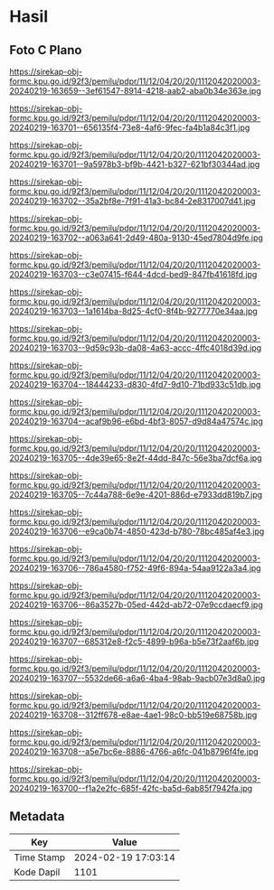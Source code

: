 # Hasil

## Foto C Plano

https://sirekap-obj-formc.kpu.go.id/92f3/pemilu/pdpr/11/12/04/20/20/1112042020003-20240219-163659--3ef61547-8914-4218-aab2-aba0b34e363e.jpg

https://sirekap-obj-formc.kpu.go.id/92f3/pemilu/pdpr/11/12/04/20/20/1112042020003-20240219-163701--656135f4-73e8-4af6-9fec-fa4b1a84c3f1.jpg

https://sirekap-obj-formc.kpu.go.id/92f3/pemilu/pdpr/11/12/04/20/20/1112042020003-20240219-163701--9a5978b3-bf9b-4421-b327-621bf30344ad.jpg

https://sirekap-obj-formc.kpu.go.id/92f3/pemilu/pdpr/11/12/04/20/20/1112042020003-20240219-163702--35a2bf8e-7f91-41a3-bc84-2e8317007d41.jpg

https://sirekap-obj-formc.kpu.go.id/92f3/pemilu/pdpr/11/12/04/20/20/1112042020003-20240219-163702--a063a641-2d49-480a-9130-45ed7804d9fe.jpg

https://sirekap-obj-formc.kpu.go.id/92f3/pemilu/pdpr/11/12/04/20/20/1112042020003-20240219-163703--c3e07415-f644-4dcd-bed9-847fb41618fd.jpg

https://sirekap-obj-formc.kpu.go.id/92f3/pemilu/pdpr/11/12/04/20/20/1112042020003-20240219-163703--1a1614ba-8d25-4cf0-8f4b-9277770e34aa.jpg

https://sirekap-obj-formc.kpu.go.id/92f3/pemilu/pdpr/11/12/04/20/20/1112042020003-20240219-163703--9d59c93b-da08-4a63-accc-4ffc4018d39d.jpg

https://sirekap-obj-formc.kpu.go.id/92f3/pemilu/pdpr/11/12/04/20/20/1112042020003-20240219-163704--18444233-d830-4fd7-9d10-71bd933c51db.jpg

https://sirekap-obj-formc.kpu.go.id/92f3/pemilu/pdpr/11/12/04/20/20/1112042020003-20240219-163704--acaf9b96-e6bd-4bf3-8057-d9d84a47574c.jpg

https://sirekap-obj-formc.kpu.go.id/92f3/pemilu/pdpr/11/12/04/20/20/1112042020003-20240219-163705--4de39e65-8e2f-44dd-847c-56e3ba7dcf6a.jpg

https://sirekap-obj-formc.kpu.go.id/92f3/pemilu/pdpr/11/12/04/20/20/1112042020003-20240219-163705--7c44a788-6e9e-4201-886d-e7933dd819b7.jpg

https://sirekap-obj-formc.kpu.go.id/92f3/pemilu/pdpr/11/12/04/20/20/1112042020003-20240219-163706--e9ca0b74-4850-423d-b780-78bc485af4e3.jpg

https://sirekap-obj-formc.kpu.go.id/92f3/pemilu/pdpr/11/12/04/20/20/1112042020003-20240219-163706--786a4580-f752-49f6-894a-54aa9122a3a4.jpg

https://sirekap-obj-formc.kpu.go.id/92f3/pemilu/pdpr/11/12/04/20/20/1112042020003-20240219-163706--86a3527b-05ed-442d-ab72-07e9ccdaecf9.jpg

https://sirekap-obj-formc.kpu.go.id/92f3/pemilu/pdpr/11/12/04/20/20/1112042020003-20240219-163707--685312e8-f2c5-4899-b96a-b5e73f2aaf6b.jpg

https://sirekap-obj-formc.kpu.go.id/92f3/pemilu/pdpr/11/12/04/20/20/1112042020003-20240219-163707--5532de66-a6a6-4ba4-98ab-9acb07e3d8a0.jpg

https://sirekap-obj-formc.kpu.go.id/92f3/pemilu/pdpr/11/12/04/20/20/1112042020003-20240219-163708--312ff678-e8ae-4ae1-98c0-bb519e68758b.jpg

https://sirekap-obj-formc.kpu.go.id/92f3/pemilu/pdpr/11/12/04/20/20/1112042020003-20240219-163708--a5e7bc6e-8886-4766-a6fc-041b8796f4fe.jpg

https://sirekap-obj-formc.kpu.go.id/92f3/pemilu/pdpr/11/12/04/20/20/1112042020003-20240219-163700--f1a2e2fc-685f-42fc-ba5d-6ab85f7942fa.jpg


## Metadata

| Key        | Value               |
| ---------- | ------------------- |
| Time Stamp | 2024-02-19 17:03:14 |
| Kode Dapil | 1101                |



